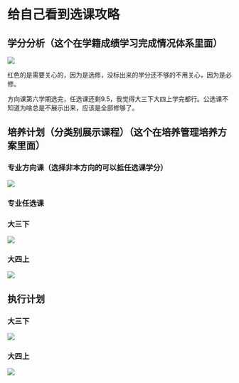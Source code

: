 # 给自己看到选课攻略

## 学分分析（这个在学籍成绩学习完成情况体系里面）

![](https://catalinazzz.oss-cn-beijing.aliyuncs.com/image/20210706214140.png)

红色的是需要关心的，因为是选修，没标出来的学分还不够的不用关心，因为是必修。

方向课第六学期选完，任选课还剩9.5，我觉得大三下大四上学完都行。公选课不知道为啥总是不展示出来，应该是全部修够了。

## 培养计划（分类别展示课程）（这个在培养管理培养方案里面）

### 专业方向课（选择非本方向的可以抵任选课学分）

![](https://catalinazzz.oss-cn-beijing.aliyuncs.com/image/20210706213522.png)

### 专业任选课

### 大三下

![](https://catalinazzz.oss-cn-beijing.aliyuncs.com/image/20210706213735.png)

### 大四上

![](https://catalinazzz.oss-cn-beijing.aliyuncs.com/image/20210706213949.png)

## 执行计划

### 大三下

![](https://catalinazzz.oss-cn-beijing.aliyuncs.com/image/20210706214748.png)

### 大四上

![](https://catalinazzz.oss-cn-beijing.aliyuncs.com/image/20210706214933.png)